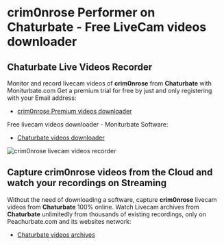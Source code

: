 # crim0nrose Performer on Chaturbate - Free LiveCam videos downloader

## Chaturbate Live Videos Recorder

Monitor and record livecam videos of **crim0nrose** from **Chaturbate** with Moniturbate.com
Get a premium trial for free by just and only registering with your Email address:
* [crim0nrose Premium videos downloader](https://moniturbate.com/request-demo-licence-key.html)

Free livecam videos downloader - Moniturbate Software:
* [Chaturbate videos downloader](https://moniturbate.com/moniturbate-download-software.html)

![crim0nrose livecam videos recorder](https://peachurnet.com/templates/moniturbate-software.png)


## Capture crim0nrose videos from the Cloud and watch your recordings on Streaming

Without the need of downloading a software, capture **crim0nrose** livecam videos from **Chaturbate** 100% online.
Watch Livecam archives from **Chaturbate** unlimitedly from thousands of existing recordings, only on Peachurbate.com and its websites network:
* [Chaturbate videos archives](https://peachurnet.com/)